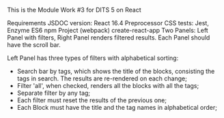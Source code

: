 This is the Module Work #3 for DITS 5 on React

Requirements
JSDOC
version: React 16.4
Preprocessor CSS
tests: Jest, Enzyme
ES6
npm Project
(webpack) create-react-app
Two Panels: Left Panel with filters, Right Panel renders filtered results. 
Each Panel should have the scroll bar.

Left Panel has three types of filters with alphabetical sorting:

- Search bar by tags, which shows the title of the blocks, consisting the tags 
in search. The results are re-rendered on each change; 
- Filter 'all', when checked, renders all the blocks with all the tags;
- Separate filter by any tag;
- Each filter must reset the results of the previous one;
- Each Block must have the title and the tag names in alphabetical order;

